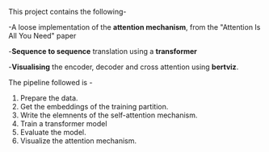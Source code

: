 This project contains the following- 

-A loose implementation of the **attention mechanism**, from the "Attention Is All You Need" paper

-**Sequence to sequence** translation using a **transformer**

-**Visualising** the encoder, decoder and cross attention using **bertviz**. 

The pipeline followed is - 

1. Prepare the data.
2. Get the embeddings of the training partition.
3. Write the elemnents of the self-attention mechanism.
4. Train a transformer model
5. Evaluate the model.
6. Visualize the attention mechanism.
